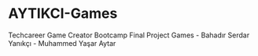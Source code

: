 # AYTIKCI-Games
 Techcareer Game Creator Bootcamp Final Project Games -
 Bahadır Serdar Yanıkçı - Muhammed Yaşar Aytar
